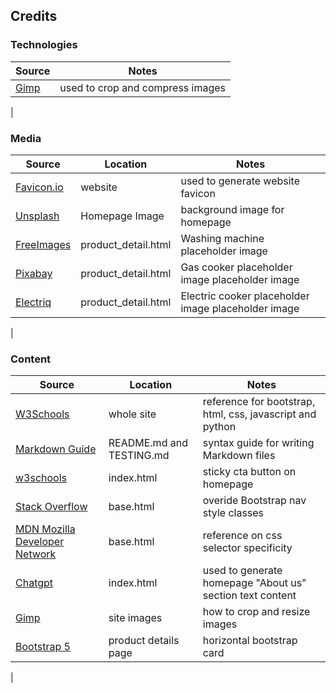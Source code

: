## Credits


### Technologies
| Source | Notes |
| --- | --- |
| [Gimp](https://www.gimp.org/) |used to crop and compress images  |
|

### Media 
| Source | Location | Notes |
| --- | --- | --- |
| [Favicon.io](https://favicon.io/favicon-generator/) | website | used to generate website favicon  |
| [Unsplash](https://unsplash.com/photos/white-\front-load-washing-machine-5cpBWEl6y6c)|Homepage Image|background image for homepage|
| [FreeImages](https://www.freeimages.com/photo/washing-machine-1418432)|product_detail.html|Washing machine placeholder image|
| [Pixabay](https://pixabay.com/illustrations/gas-cooker-oven-cooked-kitchen-7317915/)|product_detail.html|Gas cooker placeholder image placeholder image|
| [Electriq](https://www.electriq.co.uk/p/eqec60b4/electriq-60cm-electric-cooker-with-twin-cavity-and-ceramic-hob-in-black)|product_detail.html|Electric cooker placeholder image placeholder image|
|


### Content

| Source | Location | Notes |
| --- | --- | --- |
| [W3Schools](https://www.w3schools.com/) | whole site | reference for bootstrap, html, css, javascript and python |
| [Markdown Guide](https://www.markdownguide.org/cheat-sheet/) | README.md and TESTING.md | syntax guide for writing Markdown files |
| [w3schools](https://www.w3schools.com/css/css_positioning.asp)| index.html | sticky cta button on homepage |
|[Stack Overflow](https://stackoverflow.com/questions/18838463/bootstrap-center-navbar-items)| base.html |overide Bootstrap nav style classes |
|[MDN Mozilla Developer Network](https://developer.mozilla.org/en-US/docs/Web/CSS/Specificity)|base.html|reference on css selector specificity|
|[Chatgpt](https://openai.com/blog/chatgpt)|index.html|used to generate homepage "About us" section text content|
|[Gimp](https://www.gimp.org/tutorials/GIMP_Quickies/)|site images|how to crop and resize images|
|[Bootstrap 5](https://getbootstrap.com/docs/5.3/components/card/#horizontal)| product details page|horizontal bootstrap card|
|


